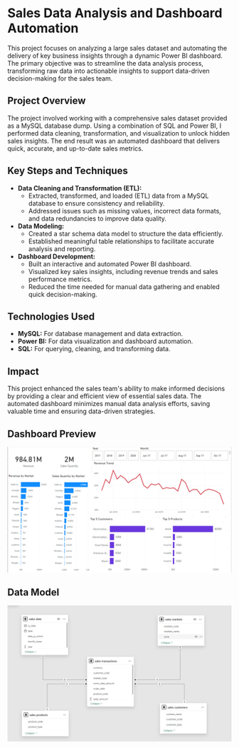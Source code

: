 <body>

<h1>Sales Data Analysis and Dashboard Automation</h1>
<p>
  This project focuses on analyzing a large sales dataset and automating the delivery of key business insights through a dynamic Power BI dashboard. 
  The primary objective was to streamline the data analysis process, transforming raw data into actionable insights to support data-driven decision-making for the sales team.
</p>

<h2>Project Overview</h2>
<p>
  The project involved working with a comprehensive sales dataset provided as a MySQL database dump. 
  Using a combination of SQL and Power BI, I performed data cleaning, transformation, and visualization to unlock hidden sales insights. 
  The end result was an automated dashboard that delivers quick, accurate, and up-to-date sales metrics.
</p>

<h2>Key Steps and Techniques</h2>
<ul>
  <li><strong>Data Cleaning and Transformation (ETL):</strong>
    <ul>
      <li>Extracted, transformed, and loaded (ETL) data from a MySQL database to ensure consistency and reliability.</li>
      <li>Addressed issues such as missing values, incorrect data formats, and data redundancies to improve data quality.</li>
    </ul>
  </li>
  <li><strong>Data Modeling:</strong>
    <ul>
      <li>Created a star schema data model to structure the data efficiently.</li>
      <li>Established meaningful table relationships to facilitate accurate analysis and reporting.</li>
    </ul>
  </li>
  <li><strong>Dashboard Development:</strong>
    <ul>
      <li>Built an interactive and automated Power BI dashboard.</li>
      <li>Visualized key sales insights, including revenue trends and sales performance metrics.</li>
      <li>Reduced the time needed for manual data gathering and enabled quick decision-making.</li>
    </ul>
  </li>
</ul>

<h2>Technologies Used</h2>
<ul>
  <li><strong>MySQL:</strong> For database management and data extraction.</li>
  <li><strong>Power BI:</strong> For data visualization and dashboard automation.</li>
  <li><strong>SQL:</strong> For querying, cleaning, and transforming data.</li>
</ul>

<h2>Impact</h2>
<p>
  This project enhanced the sales team's ability to make informed decisions by providing a clear and efficient view of essential sales data. 
  The automated dashboard minimizes manual data analysis efforts, saving valuable time and ensuring data-driven strategies.
</p>

  <!--   ![Sales Dashboard Preview](Dashboard_Image_Preview.png) -->
  <h2>Dashboard Preview</h2>
  <img src="Dashboard_Image_Preview.png" alt="Sales Dashboard Preview image" width="1000">

  <h2>Data Model</h2>
  <img src="Data_Model_Preview.png" alt = "Data Model Preview Image"  width = "1000">
  

  

</body>

